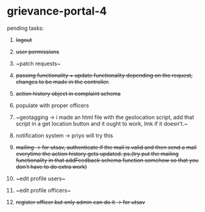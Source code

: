 # grievance-portal-4

pending tasks: 
1. ~~logout~~
2. ~~user permissions~~
3. ~patch requests~
4. ~~passing functionality + update functionality depending on the request, changes to be made in the controller.~~
5. ~~action history object in complaint schema~~
6. populate with proper officers
7. ~geotagging -> i made an html file with the geolocation script, add that script in a get location button and it ought to work, lmk if it doesn't.~
8. notification system -> priyo will try this
9. ~~mailing -> for utsav, authenticate if the mail is valid and then send a mail everytime the action history gets updated. ps.(try put the mailing functionality in that addFeedback schema function somehow so that you don't have to do extra work)~~

10. ~edit profile users~
11. ~edit profile officers~
12. ~~register officer but only admin can do it -> for utsav~~

